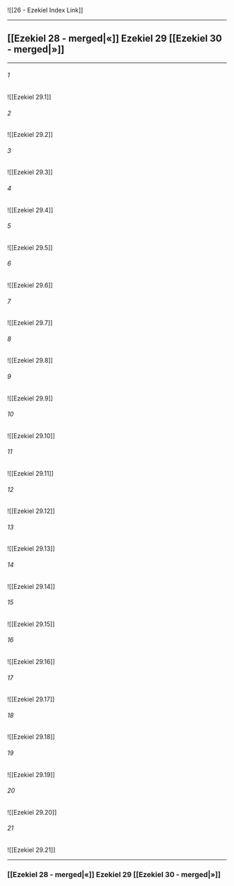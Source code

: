 ![[26 - Ezekiel Index Link]]

---
##  [[Ezekiel 28 - merged|«]] Ezekiel 29 [[Ezekiel 30 - merged|»]]

---

###### 1
![[Ezekiel 29.1]] 

###### 2
![[Ezekiel 29.2]] 

###### 3
![[Ezekiel 29.3]] 

###### 4
![[Ezekiel 29.4]]

###### 5 
![[Ezekiel 29.5]] 

###### 6
![[Ezekiel 29.6]] 

###### 7
![[Ezekiel 29.7]] 

###### 8
![[Ezekiel 29.8]] 

###### 9
![[Ezekiel 29.9]] 

###### 10
![[Ezekiel 29.10]] 

###### 11
![[Ezekiel 29.11]] 

###### 12
![[Ezekiel 29.12]]

###### 13
![[Ezekiel 29.13]] 

###### 14
![[Ezekiel 29.14]] 

###### 15
![[Ezekiel 29.15]]

###### 16
![[Ezekiel 29.16]] 

###### 17
![[Ezekiel 29.17]]

###### 18
![[Ezekiel 29.18]] 

###### 19
![[Ezekiel 29.19]] 

###### 20
![[Ezekiel 29.20]]

###### 21
![[Ezekiel 29.21]] 


---
###  [[Ezekiel 28 - merged|«]] Ezekiel 29 [[Ezekiel 30 - merged|»]]